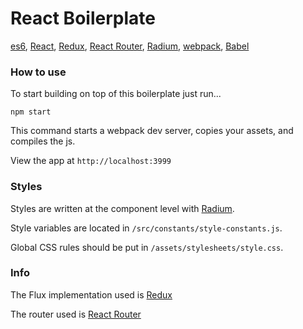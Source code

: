# React Boilerplate

[es6](https://hacks.mozilla.org/2015/04/es6-in-depth-an-introduction/), [React](http://facebook.github.io/react/), [Redux](https://github.com/gaearon/redux), [React Router](https://rackt.github.io/react-router/), [Radium](http://projects.formidablelabs.com/radium/), [webpack](http://webpack.github.io/), [Babel](https://babeljs.io/)

### How to use

To start building on top of this boilerplate just run...

`npm start`

This command starts a webpack dev server, copies your assets, and compiles the js.

View the app at `http://localhost:3999`

### Styles

Styles are written at the component level with [Radium](http://projects.formidablelabs.com/radium/).

Style variables are located in `/src/constants/style-constants.js`.

Global CSS rules should be put in `/assets/stylesheets/style.css`.

### Info

The Flux implementation used is [Redux](https://github.com/gaearon/redux)

The router used is [React Router](https://github.com/rackt/react-router)
